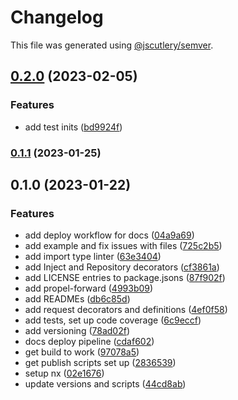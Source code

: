 # Changelog

This file was generated using [@jscutlery/semver](https://github.com/jscutlery/semver).

## [0.2.0](https://github.com/CapsuleCat/propel/compare/propel-express-0.1.1...propel-express-0.2.0) (2023-02-05)


### Features

* add test inits ([bd9924f](https://github.com/CapsuleCat/propel/commit/bd9924fd55bba4c151eb149f4d73174a67c10cd5))

### [0.1.1](https://github.com/CapsuleCat/propel/compare/propel-express-0.1.0...propel-express-0.1.1) (2023-01-25)

## 0.1.0 (2023-01-22)


### Features

* add deploy workflow for docs ([04a9a69](https://github.com/CapsuleCat/propel/commit/04a9a699dbd9d882e8abd8109ec7006c7f40e8e2))
* add example and fix issues with files ([725c2b5](https://github.com/CapsuleCat/propel/commit/725c2b55670402436e8f9fd536a835f16f6b39e0))
* add import type linter ([63e3404](https://github.com/CapsuleCat/propel/commit/63e34041c693e6fbaa9cc03ca5e42355d4f823df))
* add Inject and Repository decorators ([cf3861a](https://github.com/CapsuleCat/propel/commit/cf3861af8b958a186da0fa22a2093dcaa0d88c7a))
* add LICENSE entries to package.jsons ([87f902f](https://github.com/CapsuleCat/propel/commit/87f902fa89d2a9f7111fdd92c4eca5d2373b90ab))
* add propel-forward ([4993b09](https://github.com/CapsuleCat/propel/commit/4993b0956ff81fc31fc059eba8fb7da254846d34))
* add READMEs ([db6c85d](https://github.com/CapsuleCat/propel/commit/db6c85d084dfcf786e880ee5d25fc71f7a883fc8))
* add request decorators and definitions ([4ef0f58](https://github.com/CapsuleCat/propel/commit/4ef0f583c692a61cb8456136f71107b44fbc2590))
* add tests, set up code coverage ([6c9eccf](https://github.com/CapsuleCat/propel/commit/6c9eccf264ec3967bec094b0a3db6aa92df44d7a))
* add versioning ([78ad02f](https://github.com/CapsuleCat/propel/commit/78ad02fc1a6a62d9145145c255ae5b4f246ddf74))
* docs deploy pipeline ([cdaf602](https://github.com/CapsuleCat/propel/commit/cdaf602605ad16a98af2dd727fc0d261c5b7857a))
* get build to work ([97078a5](https://github.com/CapsuleCat/propel/commit/97078a575efbf054af0c62f37148ca040d8072ca))
* get publish scripts set up ([2836539](https://github.com/CapsuleCat/propel/commit/2836539bd9b38ed39bb6b38ee689800e013a1796))
* setup nx ([02e1676](https://github.com/CapsuleCat/propel/commit/02e167632050106f09631acdb2de815d1e97e135))
* update versions and scripts ([44cd8ab](https://github.com/CapsuleCat/propel/commit/44cd8abe5a558f10f8121871bce1ff0742d6b667))
